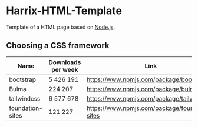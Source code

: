 # Harrix-HTML-Template

Template of a HTML page based on [Node.js](https://nodejs.org/en/).

## Choosing a CSS framework

| Name             | Downloads per week | Link                                             |
| ---------------- | ------------------ | ------------------------------------------------ |
| bootstrap        | 5 426 191          | <https://www.npmjs.com/package/bootstrap>        |
| Bulma            | 224 207            | <https://www.npmjs.com/package/bulma>            |
| tailwindcss      | 6 577 678          | <https://www.npmjs.com/package/tailwindcss>      |
| foundation-sites | 121 227            | <https://www.npmjs.com/package/foundation-sites> |
